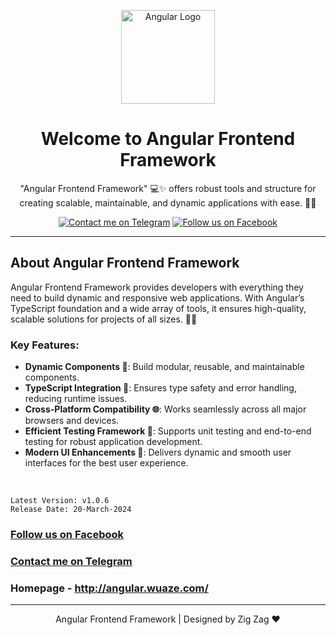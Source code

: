 <p align="center">
    <img src="https://icon-library.com/images/angularjs-icon/angularjs-icon-15.jpg" alt="Angular Logo" width="150">
</p>

<h1 align="center">Welcome to Angular Frontend Framework</h1>

<p align="center">"Angular Frontend Framework" 💻✨ offers robust tools and structure for creating scalable, maintainable, and dynamic applications with ease. 🚀🌐</p>

<p align="center">
    <a href="https://t.me/dark_net_studio"><img src="https://img.shields.io/badge/Join%20our%20Telegram%20Community-blue?style=social&logo=telegram" alt="Contact me on Telegram" title="Contact me on Telegram"></a>
    <a href="https://www.facebook.com/MaesterShahin"><img src="https://img.shields.io/badge/Follow%20us%20on%20Facebook-blue?style=social&logo=facebook" alt="Follow us on Facebook" title="Follow us on Facebook"></a>
</p>

<hr>

## About Angular Frontend Framework

Angular Frontend Framework provides developers with everything they need to build dynamic and responsive web applications. With Angular’s TypeScript foundation and a wide array of tools, it ensures high-quality, scalable solutions for projects of all sizes. 🌟✨

### Key Features:
- **Dynamic Components 🧩**: Build modular, reusable, and maintainable components.
- **TypeScript Integration 📘**: Ensures type safety and error handling, reducing runtime issues.
- **Cross-Platform Compatibility 🌐**: Works seamlessly across all major browsers and devices.
- **Efficient Testing Framework 🧪**: Supports unit testing and end-to-end testing for robust application development.
- **Modern UI Enhancements 🎨**: Delivers dynamic and smooth user interfaces for the best user experience.

</br>

```
Latest Version: v1.0.6
Release Date: 20-March-2024
```

### [Follow us on Facebook](https://www.facebook.com/MaesterShahin)
### [Contact me on Telegram](https://t.me/dark_net_studio)
### Homepage - http://angular.wuaze.com/

---

<p align="center"> Angular Frontend Framework | Designed by Zig Zag ❤️</p>
